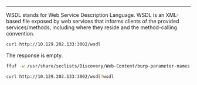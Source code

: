 ___

WSDL stands for Web Service Description Language. WSDL is an XML-based file exposed by web services that informs clients of the provided services/methods, including where they reside and the method-calling convention.

```bash
curl http://10.129.202.133:3002/wsdl
```

The response is empty. 

```bash
ffuf -w /usr/share/seclists/Discovery/Web-Content/burp-parameter-names.txt -u  http://10.129.202.133:3002/wsdl -fs 0 
`````

```bash
curl http://10.129.202.133:3002/wsdl?wsdl
```
